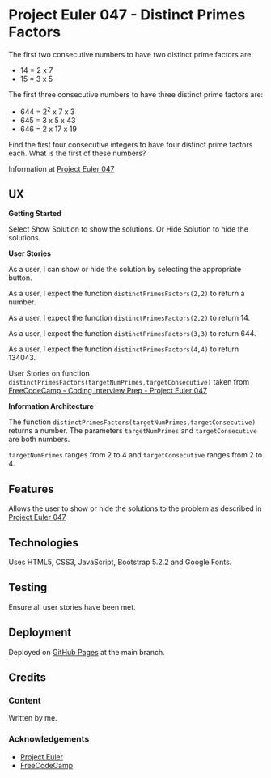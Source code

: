 # Project Euler 047 - Distinct Primes Factors

The first two consecutive numbers to have two distinct prime factors are:

- 14 = 2 x 7
- 15 = 3 x 5

The first three consecutive numbers to have three distinct prime factors are:

- 644 = 2<sup>2</sup> x 7 x 3
- 645 = 3 x 5 x 43
- 646 = 2 x 17 x 19

Find the first four consecutive integers to have four distinct prime factors each.  What is the first of these numbers?

Information at [Project Euler 047](https://projecteuler.net/problem=47)

## UX

**Getting Started**

Select Show Solution to show the solutions.  Or Hide Solution to hide the solutions.

**User Stories**

As a user, I can show or hide the solution by selecting the appropriate button.

As a user, I expect the function `distinctPrimesFactors(2,2)` to return a number.

As a user, I expect the function `distinctPrimesFactors(2,2)` to return 14.

As a user, I expect the function `distinctPrimesFactors(3,3)` to return 644.

As a user, I expect the function `distinctPrimesFactors(4,4)` to return 134043.

User Stories on function `distinctPrimesFactors(targetNumPrimes,targetConsecutive)` taken from [FreeCodeCamp - Coding Interview Prep - Project Euler 047](https://www.freecodecamp.org/learn/coding-interview-prep/project-euler/problem-47-distinct-primes-factors)

**Information Architecture**

The function `distinctPrimesFactors(targetNumPrimes,targetConsecutive)` returns a number.  The parameters `targetNumPrimes` and `targetConsecutive` are both numbers.

`targetNumPrimes` ranges from 2 to 4 and `targetConsecutive` ranges from 2 to 4.

## Features

Allows the user to show or hide the solutions to the problem as described in [Project Euler 047](https://projecteuler.net/problem=47)

## Technologies

Uses HTML5, CSS3, JavaScript, Bootstrap 5.2.2 and Google Fonts.

## Testing

Ensure all user stories have been met.

## Deployment

Deployed on [GitHub Pages](https://derektypist.github.io/project-euler-047) at the main branch.

## Credits

### Content

Written by me.

### Acknowledgements

- [Project Euler](https://projecteuler.net)
- [FreeCodeCamp](https://www.freecodecamp.org)
